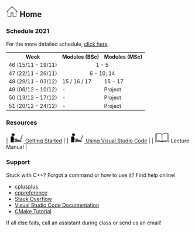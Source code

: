 ## [![Home](img/home.jpg)](https://rugtres.github.io/programming4biologists/) Home

### Schedule 2021

For the more detailed schedule, [click here](https://rugtres.github.io/programming4biologists/schedule).

<table>
  <tr>
    <th>Week</th>
    <th>Modules (BSc)</th>
    <th>Modules (MSc)</th>
  </tr>
  <tr>
    <td>46 (15/11 - 19/11)</td>
    <td colspan="2" style="text-align:center">1 - 5</td>
  </tr>
  <tr>
    <td>47 (22/11 - 26/11)</td>
    <td colspan="2" style="text-align:center">6 - 10; 14</td>
  </tr>
  <tr>
    <td>48 (29/11 - 03/12)</td>
    <td>15 / 16 / 17</td>
    <td>15 - 17</td>
  </tr>
  <tr>
    <td>49 (06/12 - 10/12)</td>
    <td>-</td>
    <td>Project</td>
  </tr>
  <tr>
    <td>50 (13/12 - 17/12)</td>
    <td>-</td>
    <td>Project</td>
  </tr>
  <tr>
    <td>51 (20/12 - 24/12)</td>
    <td>-</td>
    <td>Project</td>
  </tr>
</table>

### Resources

| [![laptop](img/laptop.png) Getting Started](https://rugtres.github.io/programming4biologists/getting-started) | 
| [![laptop](img/laptop.png) Using Visual Studio Code](https://rugtres.github.io/programming4biologists/using-vs-code) | 
| ![book](img/book.png) Lecture Manual |


### Support

Stuck with C++? Forgot a command or how to use it? Find help online!

- [cplusplus](https://www.cplusplus.com/)
- [cppreference](https://en.cppreference.com/w/)
- [Stack Overflow](https://stackoverflow.com/questions/tagged/c%2B%2B)
- [Visual Studio Code Documentation](https://code.visualstudio.com/docs)
- [CMake Tutorial](https://cmake.org/cmake/help/v3.22/guide/tutorial/index.html)

If all else fails, call an assistant during class or send us an email!
